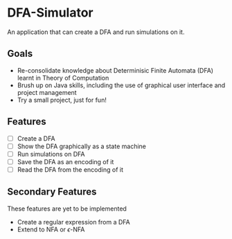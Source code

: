 # DFA-Simulator
An application that can create a DFA and run simulations on it.
## Goals
- Re-consolidate knowledge about Determinisic Finite Automata (DFA) learnt in Theory of Computation
- Brush up on Java skills, including the use of graphical user interface and project management
- Try a small project, just for fun!
## Features
- [ ] Create a DFA
- [ ] Show the DFA graphically as a state machine
- [ ] Run simulations on DFA
- [ ] Save the DFA as an encoding of it
- [ ] Read the DFA from the encoding of it
## Secondary Features
These features are yet to be implemented
- Create a regular expression from a DFA
- Extend to NFA or $\epsilon$-NFA